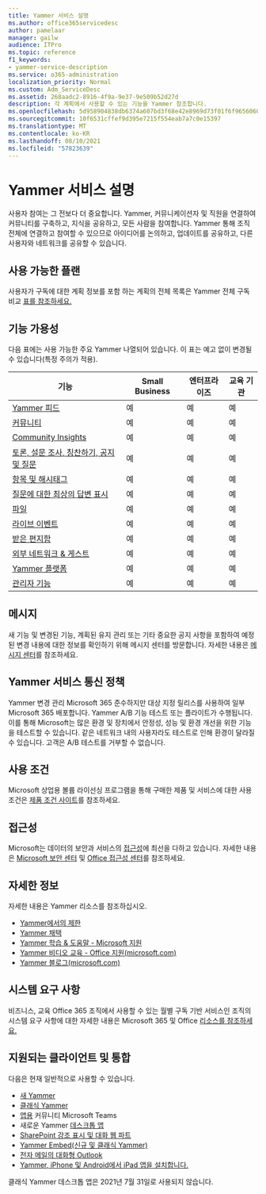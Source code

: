 ```yaml
---
title: Yammer 서비스 설명
ms.author: office365servicedesc
author: pamelaar
manager: gailw
audience: ITPro
ms.topic: reference
f1_keywords:
- yammer-service-description
ms.service: o365-administration
localization_priority: Normal
ms.custom: Adm_ServiceDesc
ms.assetid: 268aadc2-8916-4f9a-9e37-9e509b52d27d
description: 각 계획에서 사용할 수 있는 기능을 Yammer 참조합니다.
ms.openlocfilehash: 5d958904838db6374a607bd3f68e42e8969d73f01f6f9656060c56621fbc903a
ms.sourcegitcommit: 10f6531cffef9d395e7215f554eab7a7c0e15397
ms.translationtype: MT
ms.contentlocale: ko-KR
ms.lasthandoff: 08/10/2021
ms.locfileid: "57823639"
---
```

# <a name="yammer-service-description"></a>Yammer 서비스 설명

사용자 참여는 그 전보다 더 중요합니다. Yammer, 커뮤니케이션자 및 직원을 연결하여 커뮤니티를 구축하고, 지식을 공유하고, 모든 사람을 참여합니다. Yammer 통해 조직 전체에 연결하고 참여할 수 있으므로 아이디어를 논의하고, 업데이트를 공유하고, 다른 사용자와 네트워크를 공유할 수 있습니다.
  
## <a name="available-plans"></a>사용 가능한 플랜
  
사용자가 구독에 대한 계획 정보를 포함 하는 계획의 전체 목록은 Yammer 전체 구독 비교 [표를 참조하세요.](https://go.microsoft.com/fwlink/?linkid=2139145)
  
## <a name="feature-availability"></a>기능 가용성

다음 표에는 사용 가능한 주요 Yammer 나열되어 있습니다. 이 표는 예고 없이 변경될 수 있습니다(특정 주의가 적용).

| 기능  | Small Business | 엔터프라이즈 | 교육 기관 |
|---------|---------|---------|---------|
|[Yammer 피드](https://support.microsoft.com/office/what-s-in-the-yammer-home-and-discovery-feeds-faaadbe1-4e57-4f17-89f1-e546509fba47) | 예     | 예     | 예     |
|[커뮤니티](https://support.microsoft.com/office/manage-communities-33f252f7-6241-40e1-8f42-ce1b635176fb) | 예     | 예     | 예     |
|[Community Insights](https://support.microsoft.com/office/view-community-insights-in-yammer-48bc648e-b567-49d7-b2b5-5fea23777c46) | 예     | 예     | 예     |
|[토론, 설문 조사, 칭찬하기, 공지 및 질문](https://support.microsoft.com/office/create-polls-praise-announcements-and-questions-in-yammer-4b30c7e0-f915-4c69-9582-ccbbd09a516b) | 예     | 예     | 예     |
|[항목 및 해시태그](https://support.microsoft.com/office/use-topics-and-hashtags-in-yammer-98c0a0bb-aad0-45d3-88f1-4f6d12bb1772) | 예     | 예     | 예     |
|[질문에 대한 최상의 답변 표시](https://support.microsoft.com/office/use-questions-and-answers-in-a-yammer-community-a4f1b722-d1bf-42be-a592-7288c7c0b895) | 예     | 예     | 예     |
|[파일](https://support.microsoft.com/office/attach-a-file-or-image-to-a-yammer-conversation-8d2d17f7-8f37-4535-961e-518d751be7e8) | 예     | 예     | 예     |
|[라이브 이벤트](https://support.microsoft.com/office/organize-a-live-event-in-yammer-8853cbd0-d3e2-4888-b8c3-6f3df288dec9) | 예     | 예     | 예     |
|[받은 편지함](https://support.microsoft.com/office/manage-your-yammer-inbox-f1656c47-7043-40f5-970c-3e66ed7a70f1) | 예     | 예     | 예     |
|[외부 네트워크 & 게스트](/yammer/work-with-external-users/collaborate-guests-external-yammer-community) | 예     | 예     | 예     |
|[Yammer 플랫폼](https://developer.microsoft.com/yammer) | 예     | 예     | 예     |
|[관리자 기능](/yammer/) | 예     | 예     | 예     |

## <a name="messaging"></a>메시지

새 기능 및 변경된 기능, 계획된 유지 관리 또는 기타 중요한 공지 사항을 포함하여 예정된 변경 내용에 대한 정보를 확인하기 위해 메시지 센터를 방문합니다. 자세한 내용은 [메시지 센터](/microsoft-365/admin/manage/message-center)를 참조하세요.

## <a name="yammer-enterprise-service-communications-policy"></a>Yammer 서비스 통신 정책

Yammer 변경 관리 Microsoft 365 [](https://aka.ms/ManageChange)준수하지만 대상 지정 릴리스를 사용하여 일부 Microsoft 365 배포합니다. Yammer A/B 기능 테스트 또는 플라이트가 수행됩니다. 이를 통해 Microsoft는 많은 환경 및 장치에서 안정성, 성능 및 환경 개선을 위한 기능을 테스트할 수 있습니다. 같은 네트워크 내의 사용자라도 테스트로 인해 환경이 달라질 수 있습니다. 고객은 A/B 테스트를 거부할 수 없습니다.

## <a name="licensing-terms"></a>사용 조건

Microsoft 상업용 볼륨 라이선싱 프로그램을 통해 구매한 제품 및 서비스에 대한 사용 조건은 [제품 조건 사이트](https://www.microsoft.com/licensing/terms/)를 참조하세요.

## <a name="accessibility"></a>접근성

Microsoft는 데이터의 보안과 서비스의 [접근성](https://www.microsoft.com/trust-center/compliance/accessibility)에 최선을 다하고 있습니다. 자세한 내용은 [Microsoft 보안 센터](https://www.microsoft.com/trust-center) 및 [Office 접근성 센터](https://support.office.com/article/ecab0fcf-d143-4fe8-a2ff-6cd596bddc6d)를 참조하세요.

## <a name="learn-more"></a>자세한 정보

자세한 내용은 Yammer 리소스를 참조하십시오.

- [Yammer에서의 제한](/office365/servicedescriptions/yammer-service-description/yammer-limits)
- [Yammer 채택](https://adoption.microsoft.com/yammer/)
- [Yammer 학습 & 도움말 - Microsoft 지원](https://support.microsoft.com/yammer)
- [Yammer 비디오 교육 - Office 지원(microsoft.com)](https://support.microsoft.com/office/yammer-video-training-2c0ce4c6-0a99-466f-bf1b-cbe7ffa9779a)
- [Yammer 블로그(microsoft.com)](https://techcommunity.microsoft.com/t5/yammer-blog/bg-p/YammerBlog)

## <a name="system-requirements"></a>시스템 요구 사항

비즈니스, 교육 Office 365 조직에서 사용할 수 있는 월별 구독 기반 서비스인 조직의 시스템 요구 사항에 대한 자세한 내용은 Microsoft 365 및 Office [리소스를 참조하세요.](https://products.office.com/office-system-requirements/#Office365forBEG)

## <a name="supported-clients-and-integrations"></a>지원되는 클라이언트 및 통합

다음은 현재 일반적으로 사용할 수 있습니다.

- [새 Yammer](https://support.microsoft.com/office/welcome-to-new-yammer-8c749c30-2d17-4153-a3cc-37a70f254681)
- [클래식 Yammer](https://support.microsoft.com/office/welcome-to-classic-yammer-02ac514e-cf1d-4060-9cde-6038ca812ede)
- [앱용](https://support.microsoft.com/office/use-the-yammer-communities-app-for-microsoft-teams-930c86f1-e1e2-4e45-a66a-ce8faca71a21) 커뮤니티 Microsoft Teams
- 새로운 Yammer [데스크톱 앱](https://support.microsoft.com/office/install-the-new-yammer-desktop-app-66ccb412-ca1d-4e43-872c-9705abf11b1b)
- [SharePoint 강조 표시 및 대화 웹 파트](https://support.microsoft.com/office/use-a-yammer-web-part-in-sharepoint-online-a53cfa0c-3d09-42c8-a286-1038a81c59da)
- [Yammer Embed(신규 및 클래식 Yammer)](https://developer.yammer.com/docs/new-embed-feed)
- [전자 메일의 대화형 Outlook](https://support.microsoft.com/office/work-with-yammer-from-outlook-fd695485-225b-410f-b24a-17f971b46b25)
- [Yammer, iPhone 및 Android에서 iPad 앱을 설치합니다.](https://support.microsoft.com/office/set-up-new-yammer-on-your-mobile-phone-e52e65ad-14fa-4db9-b8f7-80fe3f6e25a7)

클래식 Yammer 데스크톱 앱은 2021년 7월 31일로 사용되지 않습니다.

